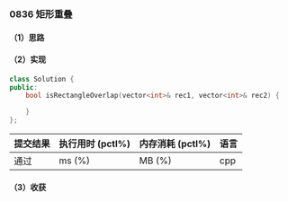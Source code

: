 ### 0836 矩形重叠

#### （1）思路

#### （2）实现

```cpp
class Solution {
public:
    bool isRectangleOverlap(vector<int>& rec1, vector<int>& rec2) {

    }
};
```

| 提交结果 | 执行用时 (pctl%) | 内存消耗 (pctl%) | 语言 |
|:---------|:-----------------|:-----------------|:-----|
| 通过     |  ms (%)   |  MB (%)  | cpp  |

#### （3）收获
